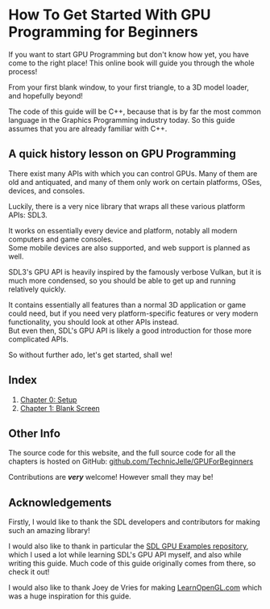 # How To Get Started With GPU Programming for Beginners

If you want to start GPU Programming but don't know how yet, you have come to the right place!
This online book will guide you through the whole process!

From your first blank window, to your first triangle, to a 3D model loader, and hopefully beyond!

The code of this guide will be C++, because that is by far the most common language in the Graphics Programming industry today.
So this guide assumes that you are already familiar with C++.

## A quick history lesson on GPU Programming

There exist many APIs with which you can control GPUs.
Many of them are old and antiquated,
and many of them only work on certain platforms, OSes, devices, and consoles.

Luckily, there is a very nice library that wraps all these various platform APIs: SDL3.

It works on essentially every device and platform, notably all modern computers and game consoles.  
Some mobile devices are also supported, and web support is planned as well.

SDL3's GPU API is heavily inspired by the famously verbose Vulkan, but it is much more condensed,
so you should be able to get up and running relatively quickly.

It contains essentially all features than a normal 3D application or game could need,
but if you need very platform-specific features or very modern functionality, you should look at other APIs instead.  
But even then, SDL's GPU API is likely a good introduction for those more complicated APIs.

So without further ado, let's get started, shall we!

## Index

1. [Chapter 0: Setup](chapter00/README.md)
2. [Chapter 1: Blank Screen](chapter01/README.md)

## Other Info

The source code for this website, and the full source code for all the chapters is hosted on GitHub:
[github.com/TechnicJelle/GPUForBeginners](https://github.com/TechnicJelle/GPUForBeginners)

Contributions are ***very*** welcome! However small they may be!

## Acknowledgements

Firstly, I would like to thank the SDL developers and contributors for making such an amazing library!

I would also like to thank in particular the
[SDL GPU Examples repository](https://github.com/TheSpydog/SDL_gpu_examples),
which I used a lot while learning SDL's GPU API myself,
and also while writing this guide. Much code of this guide originally comes from there, so check it out!

I would also like to thank Joey de Vries for making [LearnOpenGL.com](https://learnopengl.com/)
which was a huge inspiration for this guide.
